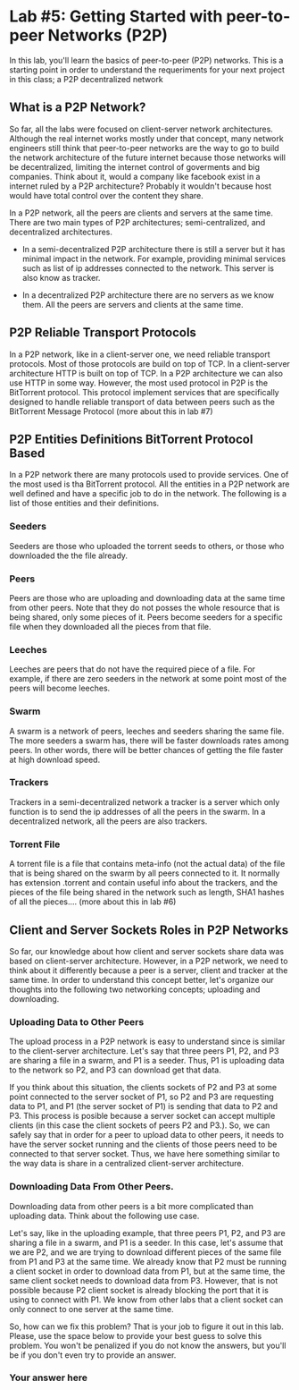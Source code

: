 # Lab #5: Getting Started with peer-to-peer Networks (P2P)
In this lab, you'll learn the basics of peer-to-peer (P2P) networks. This is a starting point in order to understand the
requeriments for your next project in this class; a P2P decentralized network

## What is a P2P Network?

So far, all the labs were focused on client-server network architectures. Although the real internet works mostly
under that concept, many network engineers still think that peer-to-peer networks are the way to go to build 
the network architecture of the future internet because those networks will be decentralized, limiting the internet 
control of goverments and big companies. Think about it, would a company like facebook exist in a internet 
ruled by a P2P architecture? Probably it wouldn't because host would have total control over the content they 
share. 

In a P2P network, all the peers are clients and servers at the same time. There are two main types of P2P 
architectures; semi-centralized, and decentralized architectures. 

* In a semi-decentralized P2P architecture there is still a server but it has minimal impact in the network. For 
example, providing minimal services such as list of ip addresses connected to the network. This server is
also know as tracker. 

* In a decentralized P2P architecture there are no servers as we know them. All the peers are servers and 
clients at the same time. 

## P2P Reliable Transport Protocols

In a P2P network, like in a client-server one, we need reliable transport protocols. Most of those protocols 
are build on top of TCP. In a client-server architecture HTTP is built on top of TCP. In a P2P architecture 
we can also use HTTP in some way. However, the most used protocol in P2P is the BitTorrent protocol. This 
protocol implement services that are specifically designed to handle reliable transport of data between peers
such as the BitTorrent Message Protocol (more about this in lab #7)


## P2P Entities Definitions BitTorrent Protocol Based

In a P2P network there are many protocols used to provide services. One of the most used is tha BitTorrent 
protocol. All the entities in a P2P network are well defined and have a specific job to do in the network. The following 
is a list of those entities and their definitions. 

### Seeders 
Seeders are those who uploaded the torrent seeds to others, or those who downloaded the the file already. 
### Peers 
Peers are those who are uploading and downloading data at the same time from other peers. Note that 
they do not posses the whole resource that is being shared, only some pieces of it. Peers become seeders 
for a specific file when they downloaded all the pieces from that file. 
### Leeches 
Leeches are peers that do not have the required piece of a file. For example, if there are zero seeders
in the network at some point most of the peers will become leeches. 
### Swarm
A swarm is a network of peers, leeches and seeders sharing the same file. The more seeders a swarm has, there will be 
faster downloads rates among peers. In other words, there will be better chances of getting the file faster at high download speed. 
### Trackers 
Trackers in a semi-decentralized network a tracker is a server which only function is to send the ip
addresses of all the peers in the swarm. In a decentralized network, all the peers are also trackers. 
### Torrent File
A torrent file is a file that contains meta-info (not the actual data) of the file that is being shared 
on the swarm by all peers connected to it. It normally has extension .torrent and contain useful info about
the trackers, and the pieces of the file being shared in the network such as length, SHA1 hashes of all the 
pieces.... (more about this in lab #6)



## Client and Server Sockets Roles in P2P Networks

So far, our knowledge about how client and server sockets share data was based on client-server architecture. 
However, in a P2P network, we need to think about it differently because a peer is a server, client and tracker 
at the same time. In order to understand this concept better, let's organize our thoughts into the following two 
networking concepts; uploading and downloading. 

### Uploading Data to Other Peers
The upload process in a P2P network is easy to understand since is similar to the client-server architecture. 
Let's say that three peers P1, P2, and P3 are sharing a file in a swarm, and P1 is a seeder. Thus, P1 is uploading 
data to the network so P2, and P3 can download get that data. 

If you think about this situation, the clients sockets of P2 and P3 at some point connected to the server 
socket of P1, so P2 and P3 are requesting data to P1, and P1 (the server socket of P1) is sending that data 
to P2 and P3. This process is posible because a server socket can accept multiple clients (in this case the
client sockets of peers P2 and P3.). So, we can safely say that in order for a peer to upload data to other 
peers, it needs to have the server socket running and the clients of those peers need to be connected to that
server socket. Thus, we have here something similar to the way data is share in a centralized client-server architecture. 

### Downloading Data From Other Peers. 

Downloading data from other peers is a bit more complicated than uploading data. Think about the following use case.

Let's say, like in the uploading example, that three peers P1, P2, and P3 are sharing a file in a swarm, and P1 is a seeder.
In this case, let's assume that we are P2, and we are trying to download different pieces of the same file from P1 and P3 
at the same time. We already know that P2 must be running a client socket in order to download data from P1, but at 
the same time, the same client socket needs to download data from P3. However, that is not possible because 
P2 client socket is already blocking the port that it is using to connect with P1. We know from other labs that
a client socket can only connect to one server at the same time. 

So, how can we fix this problem? That is your job to figure it out in this lab. Please, use the space below to provide your 
best guess to solve this problem. You won't be penalized if you do not know the answers, but you'll be if 
you don't even try to provide an answer. 

### Your answer here




 





